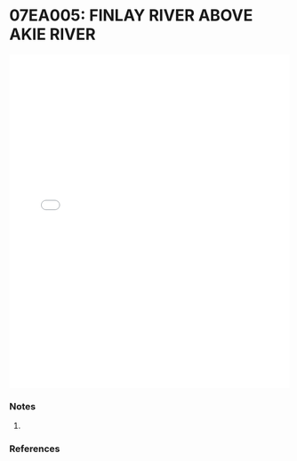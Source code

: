 # 07EA005: FINLAY RIVER ABOVE AKIE RIVER

<iframe src="/_static/stations/07EA005_fdc.html" width="100%" height="600" frameborder="0"></iframe>

### Notes
1. 

### References

